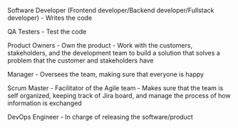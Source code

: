Software Developer (Frontend developer/Backend developer/Fullstack developer)
    - Writes the code

QA Testers
    - Test the code

Product Owners
    - Own the product
    - Work with the customers, stakeholders, and the development team to build a solution that solves a problem that the customer and stakeholders have

Manager
    - Oversees the team, making sure that everyone is happy

Scrum Master
    - Facilitator of the Agile team
    - Makes sure that the team is self organized, keeping track of Jira board, and manage the process of how information is exchanged

DevOps Engineer
    - In charge of releasing the software/product

